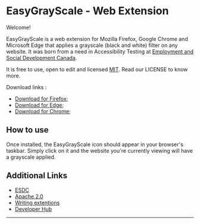 # EasyGrayScale - Web Extension
Welcome!

EasyGrayScale is a web extension for Mozilla Firefox, Google Chrome and Microsoft Edge that applies a grayscale (black and white) filter on any website. It was born from a need in Accessibility Testing at [Employment and Social Development Canada](https://www.canada.ca/en/employment-social-development.html).

It is free to use, open to edit and licensed [MIT](https://github.com/MaximPerry/EasyGrayScale-WebExtension/blob/master/LICENSE). Read our LICENSE to know more.

Download links : 
- [Download for Firefox]();
- [Download for Edge]();
- [Download for Chrome]();

## How to use
Once installed, the EasyGrayScale icon should appear in your browser's taskbar. Simply click on it and the website you're currently viewing will have a grayscale applied.

## Additional Links
- [ESDC](https://www.canada.ca/en/employment-social-development.html)
- [Apache 2.0](http://www.apache.org/licenses/LICENSE-2.0.html)
- [Writing extentions](https://developer.mozilla.org/en-US/Add-ons/WebExtensions/Your_first_WebExtension)
- [Developer Hub](https://addons.mozilla.org/en-US/developers/)

__________
